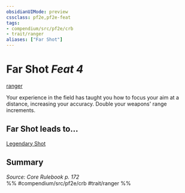 ```yaml
---
obsidianUIMode: preview
cssclass: pf2e,pf2e-feat
tags:
- compendium/src/pf2e/crb
- trait/ranger
aliases: ["Far Shot"]
---
```

# Far Shot  *Feat 4*  
[ranger](../../rules/traits/ranger.md)  


Your experience in the field has taught you how to focus your aim at a distance, increasing your accuracy. Double your weapons' range increments.

## Far Shot leads to...

[Legendary Shot](legendary-shot.md)

## Summary

*Source: Core Rulebook p. 172*  
%% #compendium/src/pf2e/crb #trait/ranger %%